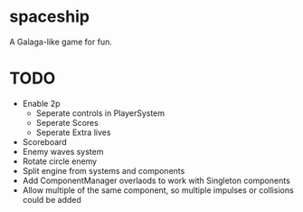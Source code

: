 # spaceship
A Galaga-like game for fun.

# TODO
* Enable 2p
  - Seperate controls in PlayerSystem
  - Seperate Scores
  - Seperate Extra lives
* Scoreboard
* Enemy waves system
* Rotate circle enemy
* Split engine from systems and components
* Add ComponentManager overlaods to work with Singleton components
* Allow multiple of the same component, so multiple impulses or collisions could be added
